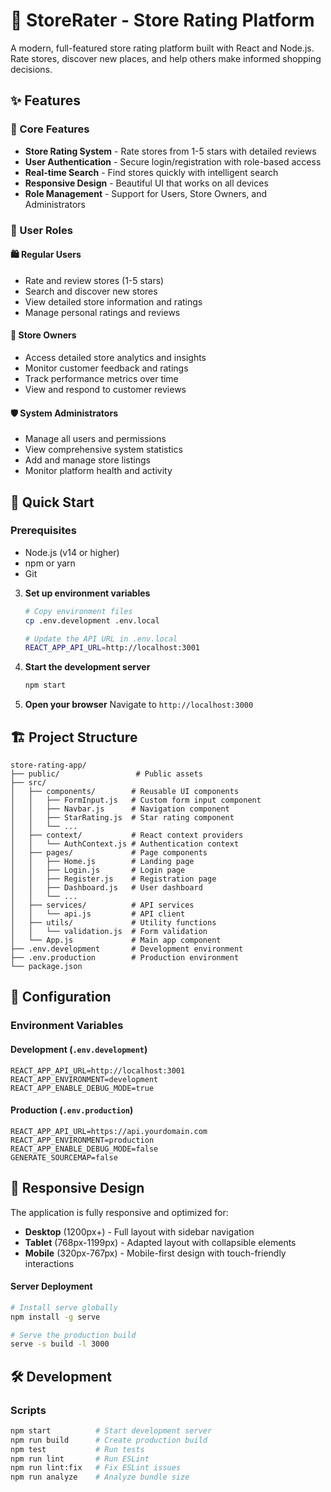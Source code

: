 # 🏪 StoreRater - Store Rating Platform

A modern, full-featured store rating platform built with React and Node.js. Rate stores, discover new places, and help others make informed shopping decisions.


## ✨ Features

### 🎯 Core Features
- **Store Rating System** - Rate stores from 1-5 stars with detailed reviews
- **User Authentication** - Secure login/registration with role-based access
- **Real-time Search** - Find stores quickly with intelligent search
- **Responsive Design** - Beautiful UI that works on all devices
- **Role Management** - Support for Users, Store Owners, and Administrators

### 👥 User Roles

#### 🛍️ Regular Users
- Rate and review stores (1-5 stars)
- Search and discover new stores
- View detailed store information and ratings
- Manage personal ratings and reviews

#### 🏪 Store Owners
- Access detailed store analytics and insights
- Monitor customer feedback and ratings
- Track performance metrics over time
- View and respond to customer reviews

#### 🛡️ System Administrators
- Manage all users and permissions
- View comprehensive system statistics
- Add and manage store listings
- Monitor platform health and activity

## 🚀 Quick Start

### Prerequisites
- Node.js (v14 or higher)
- npm or yarn
- Git

3. **Set up environment variables**
   ```bash
   # Copy environment files
   cp .env.development .env.local
   
   # Update the API URL in .env.local
   REACT_APP_API_URL=http://localhost:3001
   ```

4. **Start the development server**
   ```bash
   npm start
   ```

5. **Open your browser**
   Navigate to `http://localhost:3000`

## 🏗️ Project Structure

```
store-rating-app/
├── public/                 # Public assets
├── src/
│   ├── components/        # Reusable UI components
│   │   ├── FormInput.js   # Custom form input component
│   │   ├── Navbar.js      # Navigation component
│   │   ├── StarRating.js  # Star rating component
│   │   └── ...
│   ├── context/           # React context providers
│   │   └── AuthContext.js # Authentication context
│   ├── pages/             # Page components
│   │   ├── Home.js        # Landing page
│   │   ├── Login.js       # Login page
│   │   ├── Register.js    # Registration page
│   │   ├── Dashboard.js   # User dashboard
│   │   └── ...
│   ├── services/          # API services
│   │   └── api.js         # API client
│   ├── utils/             # Utility functions
│   │   └── validation.js  # Form validation
│   └── App.js             # Main app component
├── .env.development       # Development environment
├── .env.production        # Production environment
└── package.json
```


## 🔧 Configuration

### Environment Variables

#### Development (`.env.development`)
```env
REACT_APP_API_URL=http://localhost:3001
REACT_APP_ENVIRONMENT=development
REACT_APP_ENABLE_DEBUG_MODE=true
```

#### Production (`.env.production`)
```env
REACT_APP_API_URL=https://api.yourdomain.com
REACT_APP_ENVIRONMENT=production
REACT_APP_ENABLE_DEBUG_MODE=false
GENERATE_SOURCEMAP=false
```

## 📱 Responsive Design

The application is fully responsive and optimized for:
- **Desktop** (1200px+) - Full layout with sidebar navigation
- **Tablet** (768px-1199px) - Adapted layout with collapsible elements
- **Mobile** (320px-767px) - Mobile-first design with touch-friendly interactions



#### Server Deployment
```bash
# Install serve globally
npm install -g serve

# Serve the production build
serve -s build -l 3000
```

## 🛠️ Development
### Scripts
```bash
npm start          # Start development server
npm run build      # Create production build
npm test           # Run tests
npm run lint       # Run ESLint
npm run lint:fix   # Fix ESLint issues
npm run analyze    # Analyze bundle size
```


  </p>
</div>
